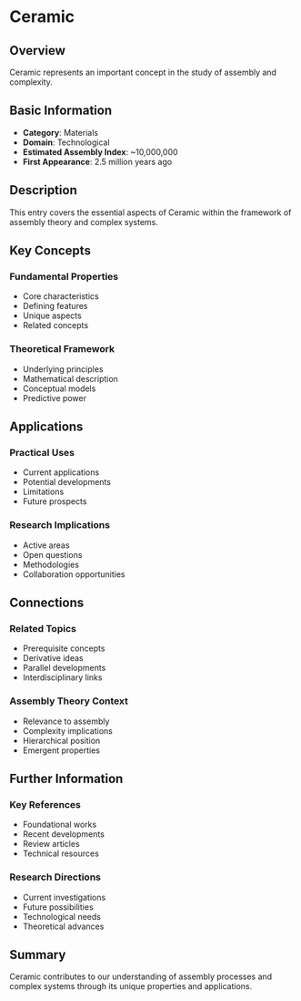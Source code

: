 # Ceramic

## Overview

Ceramic represents an important concept in the study of assembly and complexity.

## Basic Information

- **Category**: Materials
- **Domain**: Technological
- **Estimated Assembly Index**: ~10,000,000
- **First Appearance**: 2.5 million years ago

## Description

This entry covers the essential aspects of Ceramic within the framework of assembly theory and complex systems.

## Key Concepts

### Fundamental Properties
- Core characteristics
- Defining features
- Unique aspects
- Related concepts

### Theoretical Framework
- Underlying principles
- Mathematical description
- Conceptual models
- Predictive power

## Applications

### Practical Uses
- Current applications
- Potential developments
- Limitations
- Future prospects

### Research Implications
- Active areas
- Open questions
- Methodologies
- Collaboration opportunities

## Connections

### Related Topics
- Prerequisite concepts
- Derivative ideas
- Parallel developments
- Interdisciplinary links

### Assembly Theory Context
- Relevance to assembly
- Complexity implications
- Hierarchical position
- Emergent properties

## Further Information

### Key References
- Foundational works
- Recent developments
- Review articles
- Technical resources

### Research Directions
- Current investigations
- Future possibilities
- Technological needs
- Theoretical advances

## Summary

Ceramic contributes to our understanding of assembly processes and complex systems through its unique properties and applications.
